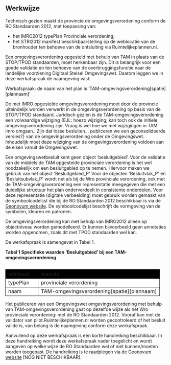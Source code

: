## Werkwijze

Technisch gezien maakt de provincie de omgevingsverordening conform de RO Standaarden 2012, met toepassing van: 
- het IMRO2012 typePlan Provinciale verordening;
- het STRI2012 manifest beschikbaarstelling op de weblocatie van de bronhouder ten behoeve van de ontsluiting via Ruimtelijkeplannen.nl.

Een omgevingsverordening opgesteld met behulp van TAM in plaats van de STOP/TPOD standaarden, moet herkenbaar zijn. Dit is belangrijk voor een goede validatie en ten behoeve van de overbruggingsfunctie naar de landelijke voorziening Digitaal Stelsel Omgevingswet. Daarom leggen we in deze werkafspraak de naamgeving vast: 

Werkafspraak: de naam van het plan is ‘TAM-omgevingsverordening[spatie][plannaam]’

De met IMRO opgestelde omgevingsverordening moet door de provincie uiteindelijk worden verwerkt in de omgevingsverordening op basis van de STOP/TPOD standaard. Juridisch gezien is de TAM-omgevingsverordening een volwaardige wijziging {EJL: hoezo wijziging, kan toch ook de initiele omgevingsverordening zijn. Vraag is wel hoe we met wijzigingen in TAM imro omgaan.. Zijn dat losse besluiten... publiceren we een geconsolideerde versies?} van de omgevingsverordening onder de Omgevingswet. Inhoudelijk moet deze wijziging van de omgevingsverordening voldoen aan de eisen vanuit de Omgevingswet.

Een omgevingswetbesluit kent geen object ‘besluitgebied’. Voor de validatie van de middels de TAM opgestelde provinciale verordening is het wel noodzakelijk om een besluitgebied op te nemen. Hiervoor maken we gebruik van het object 'Besluitgebied_P'
Voor de  objecten 'Besluitvlak_P' en 'Besluitsubvlak_P' wordt net als bij de Wro provinciale verordening, ook met de TAM-omgevingsverordening een representatie meegegeven die met een duidelijke structuur het plan onderverdeelt in consistente onderdelen. Voor deze representatie (digitale verbeelding) moet gebruik worden gemaakt van de symboolcodelijst die bij de RO Standaarden 2012 beschikbaar is via de [Geonovum website](https://www.geonovum.nl/geo-standaarden/ro-standaarden-ruimtelijke-ordening/informatiemodel-ruimtelijke-ordening-imro2012). De symboolcodelijst beschrijft de vormgeving van de symbolen, kleuren en patronen. 

De omgevingsverordening kan met behulp van IMRO2012 alleen op objectniveau worden gemodelleerd. Er kunnen bijvoorbeeld geen annotaties worden opgenomen, zoals dit met TPOD standaarden wel kan.

De werkafspraak is samengevat in Tabel 1. 

<b>Tabel 1 Specifieke waarden ‘Besluitgebied’ bij een TAM-omgevingsverordening</b>

<table style='width: 100%;'><caption></caption>
<colgroup><col id='col1' style='width: 21.239242685025815%;'
<col id='col2' style='width: 78.76075731497419%;'
</colgroup>
<thead valign='top'><tr><th align='left' style='border-top: 0.75pt solid #000000; border-left: 0.75pt solid #000000; border-bottom: 0.75pt solid #000000; border-right: 0.75pt solid #000000; background-color: #000000;'><b>attribuut</b>

</th>
<th align='left' style='border-top: 0.75pt solid #000000; border-left: 0.75pt solid #000000; border-bottom: 0.75pt solid #000000; border-right: 0.75pt solid #000000; background-color: #000000;'><b>waarde</b>

</th>
</tr>
</thead>
<tbody valign='top'><tr><td align='left' style='border-top: 0.75pt solid #000000; border-left: 0.75pt solid #000000; border-bottom: 0.75pt solid #000000; border-right: 0.75pt solid #000000; background-color: #FFFFFF;'>typePlan

</td>
<td align='left' style='border-top: 0.75pt solid #000000; border-left: 0.75pt solid #000000; border-bottom: 0.75pt solid #000000; border-right: 0.75pt solid #000000; background-color: #FFFFFF;'>provinciale verordening

</td>
</tr>
<tr><td align='left' style='border-top: 0.75pt solid #000000; border-left: 0.75pt solid #000000; border-bottom: 0.75pt solid #000000; border-right: 0.75pt solid #000000; background-color: #FFFFFF;'>naam

</td>
<td align='left' style='border-top: 0.75pt solid #000000; border-left: 0.75pt solid #000000; border-bottom: 0.75pt solid #000000; border-right: 0.75pt solid #000000; background-color: #FFFFFF;'>TAM-omgevingsverordening[spatie][plannaam]

</td>
</tr>
</tbody>
</table>

Het publiceren van een Omgevingswet omgevingsverordening met behulp van TAM-omgevingsverordening gaat op dezelfde wijze als het Wro provinciale verordening: met de RO Standaarden 2012. Vooraf kan met de validator van pilot.Ruimtelijkeplannen.nl worden gecontroleerd of het besluit valide is, van belang is de naamgeving conform deze werkafspraak. 

Aanvullend op deze werkafspraak is een korte handreiking beschikbaar. In deze handreiking wordt deze werkafspraak nader toegelicht en wordt aangeven op welke wijze de RO Standaarden wel of niet kunnen/moeten worden toegepast. De handreiking is te raadplegen via de [Geonovum website](https://www.geonovum.nl/geo-standaarden/ro-standaarden-ruimtelijke-ordening#Werkafspraken) [NOG NIET BESCHIKBAAR].
